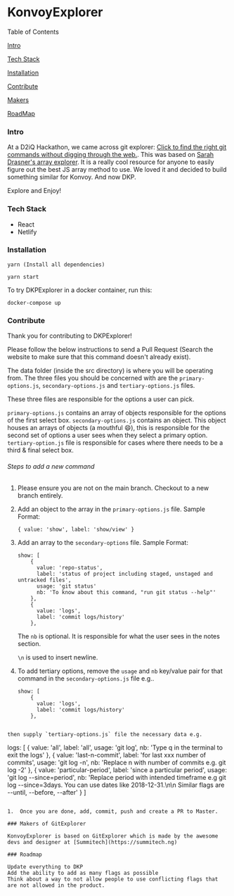 # KonvoyExplorer
Table of Contents

[Intro](https://github.com/msdolbey/dkpexplorer#intro)

[Tech Stack](https://github.com/msdolbey/dkpexplorer/blob/main/README.md#tech-stack)

[Installation](https://github.com/msdolbey/dkpexplorer/blob/main/README.md#installation)

[Contribute](https://github.com/msdolbey/dkpexplorer/blob/main/README.md#contribute)

[Makers](https://github.com/msdolbey/dkpexplorer/blob/main/README.md#makers-of-gitexplorer)

[RoadMap](https://github.com/msdolbey/dkpexplorer/blob/main/README.md#roadmap)

### Intro
At a D2iQ Hackathon, we came across git explorer: [Click to find the right git commands without digging through the web.](https://gitexplorer.com). This was based on [Sarah Drasner's array explorer](https://github.com/sdras/array-explorer). It is a really cool resource for anyone to easily figure out the best JS array method to use. We loved it and decided to build something similar for Konvoy. And now DKP.

Explore and Enjoy! 

### Tech Stack

- React
- Netlify

### Installation

```
yarn (Install all dependencies)

yarn start
```

To try DKPExplorer in a docker container, run this:

```
docker-compose up
```

### Contribute

Thank you for contributing to DKPExplorer!

Please follow the below instructions to send a Pull Request (Search the website to make sure that this command doesn't already exist).

The data folder (inside the src directory) is where you will be operating from. The three files you should be concerned with are the `primary-options.js`, `secondary-options.js` and `tertiary-options.js` files. 

These three files are responsible for the options a user can pick. 

`primary-options.js` contains an array of objects responsible for the options of the first select box. 
`secondary-options.js` contains an object. This object houses an arrays of objects (a mouthful :smile:), this is responsible for the second set of options a user sees when they select a primary option. 
`tertiary-option.js` file is responsible for cases where there needs to be a third & final select box.

###### Steps to add a new command

1.  Please ensure you are not on the main branch. Checkout to a new branch entirely.

1.  Add an object to the array in the `primary-options.js` file. Sample Format:

    ```
    { value: 'show', label: 'show/view' }
    ```

1.  Add an array to the `secondary-options` file. Sample Format:

    ```
    show: [
        {
          value: 'repo-status',
          label: 'status of project including staged, unstaged and untracked files',
          usage: 'git status'
          nb: 'To know about this command, "run git status --help"'
        },
        {
          value: 'logs',
          label: 'commit logs/history'
        },
    ```
  
    The `nb` is optional. It is responsible for what the user sees in the notes section. 

    `\n` is used to insert newline.
  
1.  To add tertiary options, remove the `usage` and `nb` key/value pair for that command in the `secondary-options.js` file e.g..
  
    ```
    show: [
        {
          value: 'logs',
          label: 'commit logs/history'
        },
   ```

   then supply `tertiary-options.js` file the necessary data e.g.

   ```
   logs: [
     {
       value: 'all',
       label: 'all',
       usage: 'git log',
       nb: 'Type q in the terminal to exit the logs'
     },
     {
       value: 'last-n-commit',
       label: 'for last xxx number of commits',
       usage: 'git log -n',
       nb: 'Replace n with number of commits e.g. git log -2'
     },
     {
       value: 'particular-period',
       label: 'since a particular period',
       usage: 'git log --since=period',
       nb: 'Replace period with intended timeframe e.g git log --since=3days. You can use dates like 2018-12-31.\n\n Similar flags are --until, --before, --after'
     }
   ]
   ```

1.  Once you are done, add, commit, push and create a PR to Master.

### Makers of GitExplorer

KonvoyExplorer is based on GitExplorer which is made by the awesome devs and designer at [Summitech](https://summitech.ng)

### Roadmap

Update everything to DKP
Add the ability to add as many flags as possible
Think about a way to not allow people to use conflicting flags that are not allowed in the product.

